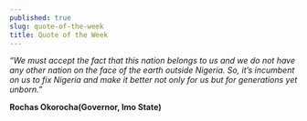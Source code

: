 ```yaml
---
published: true
slug: quote-of-the-week
title: Quote of the Week
---
```

_“We must accept the fact that this nation belongs to us and we do not have any other nation on the face of the earth outside Nigeria. So, it’s incumbent on us to fix Nigeria and make it better not only for us but for generations yet unborn.”_

   **Rochas Okorocha(Governor, Imo State)**
